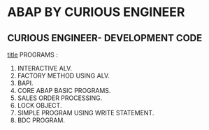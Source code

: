 # ABAP BY CURIOUS ENGINEER
## CURIOUS ENGINEER- DEVELOPMENT CODE


[title](https://www.linkedin.com/in/rahulpillai200010)
PROGRAMS : 

1) INTERACTIVE ALV.
2) FACTORY METHOD USING ALV.
3) BAPI.
4) CORE ABAP BASIC PROGRAMS.
5) SALES ORDER PROCESSING.
6) LOCK OBJECT.
7) SIMPLE PROGRAM USING WRITE STATEMENT.
8) BDC PROGRAM.
